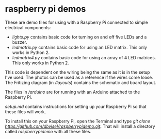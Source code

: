 # raspberry pi demos

These are demo files for using with a Raspberry Pi connected to simple electrical components:

 * *lights.py* contains basic code for turning on and off five LEDs and a buzzer.
 * *ledmatrix.py* contains basic code for using an LED matrix. This only works in Python 2.
 * *ledmatrix4.py* contains basic code for using an array of 4 LED matrices. This only works in Python 2.

This code is dependent on the wiring being the same as it is in the setup I've used. The photos can be used as a reference if the wires come loose. The Fritizing diagram (in */layouts*) contains the schematic and board layout.

The files in */arduino* are for running with an Arduino attached to the Raspberry Pi.

*setup.md* contains instructions for setting up your Raspberry Pi so that these files will work.

To install this on your Raspberry Pi, open the Terminal and type *git clone https://github.com/dbvisel/raspberrypidemo.git*. That will install a directory called *raspberrypidemo* with all these files.
